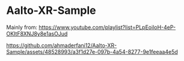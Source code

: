 # Aalto-XR-Sample

Mainly from: https://www.youtube.com/playlist?list=PLpEoiloH-4eP-OKItF8XNJ8y8e1asOJud



https://github.com/ahmaderfani12/Aalto-XR-Sample/assets/48528993/a3f1d27e-097b-4a54-8277-9e1feeaa4e5d

